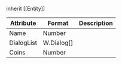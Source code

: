 inherit [[Entity]]

| Attribute  | Format     | Description |
| ---------- | ---------- | ----------- |
| Name       | Number     |             |
| DialogList | W.Dialog[] |             |
| Coins      | Number     |             |

